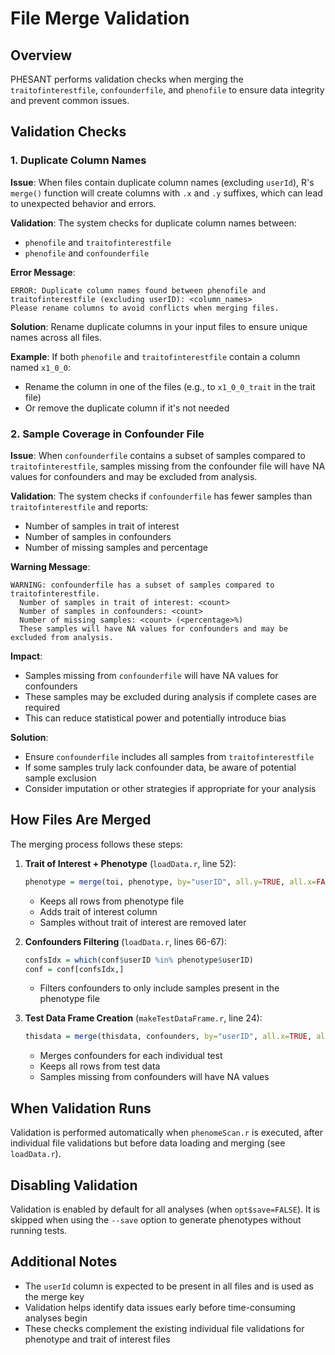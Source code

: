 # File Merge Validation

## Overview

PHESANT performs validation checks when merging the `traitofinterestfile`, `confounderfile`, and `phenofile` to ensure data integrity and prevent common issues.

## Validation Checks

### 1. Duplicate Column Names

**Issue**: When files contain duplicate column names (excluding `userId`), R's `merge()` function will create columns with `.x` and `.y` suffixes, which can lead to unexpected behavior and errors.

**Validation**: The system checks for duplicate column names between:
- `phenofile` and `traitofinterestfile`
- `phenofile` and `confounderfile`

**Error Message**:
```
ERROR: Duplicate column names found between phenofile and traitofinterestfile (excluding userID): <column_names>
Please rename columns to avoid conflicts when merging files.
```

**Solution**: Rename duplicate columns in your input files to ensure unique names across all files.

**Example**:
If both `phenofile` and `traitofinterestfile` contain a column named `x1_0_0`:
- Rename the column in one of the files (e.g., to `x1_0_0_trait` in the trait file)
- Or remove the duplicate column if it's not needed

### 2. Sample Coverage in Confounder File

**Issue**: When `confounderfile` contains a subset of samples compared to `traitofinterestfile`, samples missing from the confounder file will have NA values for confounders and may be excluded from analysis.

**Validation**: The system checks if `confounderfile` has fewer samples than `traitofinterestfile` and reports:
- Number of samples in trait of interest
- Number of samples in confounders
- Number of missing samples and percentage

**Warning Message**:
```
WARNING: confounderfile has a subset of samples compared to traitofinterestfile.
  Number of samples in trait of interest: <count>
  Number of samples in confounders: <count>
  Number of missing samples: <count> (<percentage>%)
  These samples will have NA values for confounders and may be excluded from analysis.
```

**Impact**: 
- Samples missing from `confounderfile` will have NA values for confounders
- These samples may be excluded during analysis if complete cases are required
- This can reduce statistical power and potentially introduce bias

**Solution**: 
- Ensure `confounderfile` includes all samples from `traitofinterestfile`
- If some samples truly lack confounder data, be aware of potential sample exclusion
- Consider imputation or other strategies if appropriate for your analysis

## How Files Are Merged

The merging process follows these steps:

1. **Trait of Interest + Phenotype** (`loadData.r`, line 52):
   ```r
   phenotype = merge(toi, phenotype, by="userID", all.y=TRUE, all.x=FALSE)
   ```
   - Keeps all rows from phenotype file
   - Adds trait of interest column
   - Samples without trait of interest are removed later

2. **Confounders Filtering** (`loadData.r`, lines 66-67):
   ```r
   confsIdx = which(conf$userID %in% phenotype$userID)
   conf = conf[confsIdx,]
   ```
   - Filters confounders to only include samples present in the phenotype file

3. **Test Data Frame Creation** (`makeTestDataFrame.r`, line 24):
   ```r
   thisdata = merge(thisdata, confounders, by="userID", all.x=TRUE, all.y=FALSE, sort=FALSE)
   ```
   - Merges confounders for each individual test
   - Keeps all rows from test data
   - Samples missing from confounders will have NA values

## When Validation Runs

Validation is performed automatically when `phenomeScan.r` is executed, after individual file validations but before data loading and merging (see `loadData.r`).

## Disabling Validation

Validation is enabled by default for all analyses (when `opt$save=FALSE`). It is skipped when using the `--save` option to generate phenotypes without running tests.

## Additional Notes

- The `userId` column is expected to be present in all files and is used as the merge key
- Validation helps identify data issues early before time-consuming analyses begin
- These checks complement the existing individual file validations for phenotype and trait of interest files

